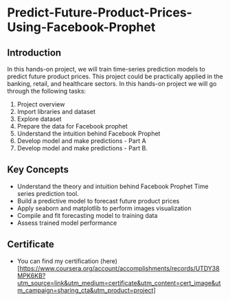 # Predict-Future-Product-Prices-Using-Facebook-Prophet

## Introduction
In this hands-on project, we will train time-series prediction models to predict future product prices. This project could be practically applied in the banking, retail, and healthcare sectors. In this hands-on project we will go through the following tasks: 

1. Project overview 
2. Import libraries and dataset 
3. Explore dataset 
4. Prepare the data for Facebook prophet 
5. Understand the intuition behind Facebook Prophet 
6. Develop model and make predictions - Part A 
7. Develop model and make predictions - Part B.

## Key Concepts
- Understand the theory and intuition behind Facebook Prophet Time series prediction tool.
- Build a predictive model to forecast future product prices
- Apply seaborn and matplotlib to perform images visualization
- Compile and fit forecasting model to training data
- Assess trained model performance

## Certificate
- You can find my certification (here)[https://www.coursera.org/account/accomplishments/records/UTDY38MPK6KB?utm_source=link&utm_medium=certificate&utm_content=cert_image&utm_campaign=sharing_cta&utm_product=project]
